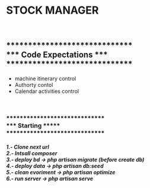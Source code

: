 <h1>STOCK MANAGER</h1>
<br>
<h2>*****************************<br>
    ***   Code Expectations   ***<br>
    *****************************</h2>
   <ul>
        <li>machine itinerary control </li>
        <li>Authorty contol</li>
        <li>Calendar activities control</li>
   </ul>
<br>
<h3>*****************************<br>
    ***       Starting      *****<br>
    *****************************</h3>
<h5>1.- Clone next url <br>
2.- Intsall composer <br>
3.- deploy bd -> php artisan migrate (before create db)<br>
4.- deploy data -> php artisan db:seed  <br>
5.- clean evoriment -> php artisan  optimize <br>
6.- run server -> php artisan serve </h5>
